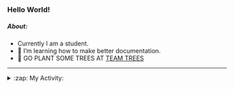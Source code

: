 ### Hello World!

##### About:
- Currently I am a student.
- 🌱 I’m learning how to make better documentation.
- 🌱 GO PLANT SOME TREES AT [TEAM TREES](https://teamtrees.org/)

---
<details>
  <summary>:zap: My Activity:</summary>
  
<!--START_SECTION:waka-->
![Code Time](http://img.shields.io/badge/Code%20Time-1%2C156%20hrs%205%20mins-blue)

**I'm a Night 🦉** 

```text
🌞 Morning                1815 commits        ██░░░░░░░░░░░░░░░░░░░░░░░   09.99 % 
🌆 Daytime                6206 commits        █████████░░░░░░░░░░░░░░░░   34.17 % 
🌃 Evening                5157 commits        ███████░░░░░░░░░░░░░░░░░░   28.39 % 
🌙 Night                  4986 commits        ███████░░░░░░░░░░░░░░░░░░   27.45 % 
```
📅 **I'm Most Productive on Wednesday** 

```text
Monday                   2603 commits        ████░░░░░░░░░░░░░░░░░░░░░   14.33 % 
Tuesday                  2476 commits        ███░░░░░░░░░░░░░░░░░░░░░░   13.63 % 
Wednesday                4226 commits        ██████░░░░░░░░░░░░░░░░░░░   23.27 % 
Thursday                 2322 commits        ███░░░░░░░░░░░░░░░░░░░░░░   12.78 % 
Friday                   1835 commits        ███░░░░░░░░░░░░░░░░░░░░░░   10.10 % 
Saturday                 1605 commits        ██░░░░░░░░░░░░░░░░░░░░░░░   08.84 % 
Sunday                   3097 commits        ████░░░░░░░░░░░░░░░░░░░░░   17.05 % 
```


📊 **This Week I Spent My Time On** 

```text
🔥 Editors: 
VS Code                  2 hrs 31 mins       █████████████████████████   100.00 % 

🐱‍💻 Projects: 
praise                   2 hrs 30 mins       █████████████████████████   99.20 % 
CSF31                    1 min               ░░░░░░░░░░░░░░░░░░░░░░░░░   00.80 % 
```


 Last Updated on 08/08/2023 04:11:15 UTC
<!--END_SECTION:waka-->
</details>
